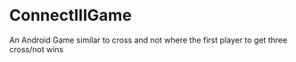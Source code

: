 # ConnectIIIGame
An Android Game similar to cross and not where the first player to get three cross/not wins
